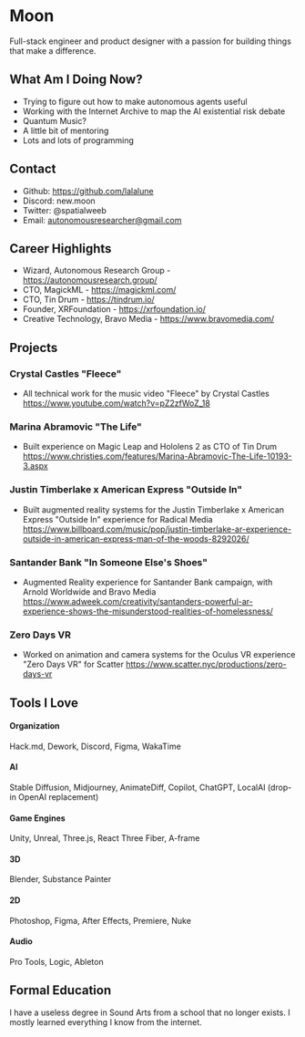 # Moon

Full-stack engineer and product designer with a passion for building things that make a difference.

## What Am I Doing Now?
- Trying to figure out how to make autonomous agents useful
- Working with the Internet Archive to map the AI existential risk debate
- Quantum Music?
- A little bit of mentoring
- Lots and lots of programming

## Contact

- Github: https://github.com/lalalune
- Discord: new.moon
- Twitter: @spatialweeb
- Email: autonomousresearcher@gmail.com

## Career Highlights

- Wizard, Autonomous Research Group - https://autonomousresearch.group/
- CTO, MagickML - https://magickml.com/
- CTO, Tin Drum - https://tindrum.io/
- Founder, XRFoundation - https://xrfoundation.io/
- Creative Technology, Bravo Media - https://www.bravomedia.com/

## Projects

### Crystal Castles "Fleece"
- All technical work for the music video "Fleece" by Crystal Castles
https://www.youtube.com/watch?v=pZ2zfWoZ_18

### Marina Abramovic "The Life"
- Built experience on Magic Leap and Hololens 2 as CTO of Tin Drum
https://www.christies.com/features/Marina-Abramovic-The-Life-10193-3.aspx

### Justin Timberlake x American Express "Outside In"
- Built augmented reality systems for the Justin Timberlake x American Express "Outside In" experience for Radical Media
https://www.billboard.com/music/pop/justin-timberlake-ar-experience-outside-in-american-express-man-of-the-woods-8292026/

### Santander Bank "In Someone Else's Shoes"
- Augmented Reality experience for Santander Bank campaign, with Arnold Worldwide and Bravo Media
https://www.adweek.com/creativity/santanders-powerful-ar-experience-shows-the-misunderstood-realities-of-homelessness/

### Zero Days VR
- Worked on animation and camera systems for the Oculus VR experience "Zero Days VR" for Scatter
https://www.scatter.nyc/productions/zero-days-vr

## Tools I Love

#### Organization
Hack.md, Dework, Discord, Figma, WakaTime

#### AI
Stable Diffusion, Midjourney, AnimateDiff, Copilot, ChatGPT, LocalAI (drop-in OpenAI replacement)

#### Game Engines
Unity, Unreal, Three.js, React Three Fiber, A-frame

#### 3D
Blender, Substance Painter

#### 2D
Photoshop, Figma, After Effects, Premiere, Nuke

#### Audio
Pro Tools, Logic, Ableton

## Formal Education
I have a useless degree in Sound Arts from a school that no longer exists. I mostly learned everything I know from the internet.
